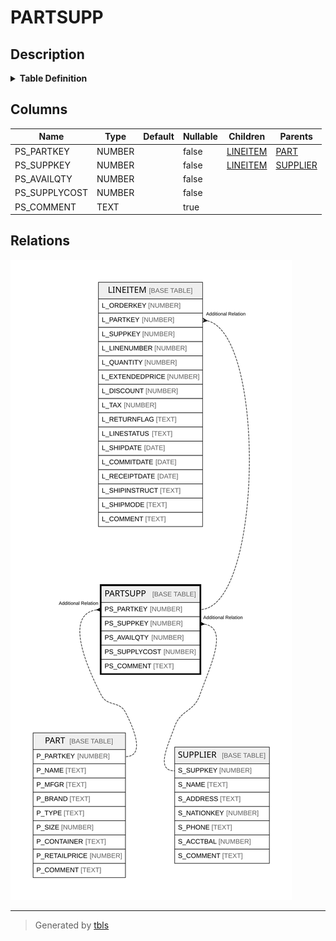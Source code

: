# PARTSUPP

## Description

<details>
<summary><strong>Table Definition</strong></summary>

```sql
create or replace TABLE PARTSUPP (
	PS_PARTKEY NUMBER(38,0) NOT NULL,
	PS_SUPPKEY NUMBER(38,0) NOT NULL,
	PS_AVAILQTY NUMBER(38,0) NOT NULL,
	PS_SUPPLYCOST NUMBER(12,2) NOT NULL,
	PS_COMMENT VARCHAR(199)
);
```

</details>

## Columns

| Name | Type | Default | Nullable | Children | Parents |
| ---- | ---- | ------- | -------- | -------- | ------- |
| PS_PARTKEY | NUMBER |  | false | [LINEITEM](LINEITEM.md) | [PART](PART.md) |
| PS_SUPPKEY | NUMBER |  | false | [LINEITEM](LINEITEM.md) | [SUPPLIER](SUPPLIER.md) |
| PS_AVAILQTY | NUMBER |  | false |  |  |
| PS_SUPPLYCOST | NUMBER |  | false |  |  |
| PS_COMMENT | TEXT |  | true |  |  |

## Relations

![er](PARTSUPP.svg)

---

> Generated by [tbls](https://github.com/k1LoW/tbls)
